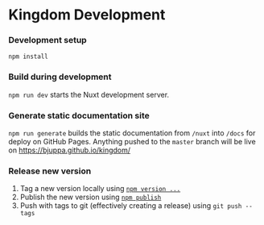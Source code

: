 # Kingdom Development

### Development setup
`npm install`

### Build during development
`npm run dev` starts the Nuxt development server.

### Generate static documentation site
`npm run generate` builds the static documentation from `/nuxt` into `/docs` for deploy on GitHub Pages.
Anything pushed to the `master` branch will be live on https://bjuppa.github.io/kingdom/

### Release new version
1. Tag a new version locally using [`npm version ...`](https://docs.npmjs.com/cli/version)
2. Publish the new version using [`npm publish`](https://docs.npmjs.com/getting-started/publishing-npm-packages#how-to-update-the-version-number)
3. Push with tags to git (effectively creating a release) using `git push --tags`
